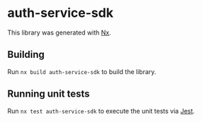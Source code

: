 # auth-service-sdk

This library was generated with [Nx](https://nx.dev).

## Building

Run `nx build auth-service-sdk` to build the library.

## Running unit tests

Run `nx test auth-service-sdk` to execute the unit tests via [Jest](https://jestjs.io).
